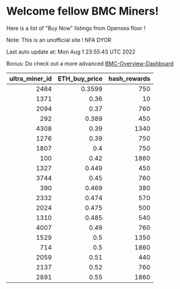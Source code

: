 # Welcome fellow BMC Miners!
Here is a list of "Buy Now" listings from Opensea floor !

Note: This is an unofficial site ! NFA DYOR

Last auto update at: Mon Aug  1 23:55:43 UTC 2022

Bonus: Do check out a more advanced [BMC-Overview-Dashboard](https://dune.com/defifunk/BMC-Overview-Dashboard)


|   ultra_miner_id |   ETH_buy_price |   hash_rewards |
|-----------------:|----------------:|---------------:|
|             2464 |          0.3599 |            750 |
|             1371 |          0.36   |             10 |
|             2094 |          0.37   |            760 |
|              292 |          0.389  |            450 |
|             4308 |          0.39   |           1340 |
|             1276 |          0.39   |            750 |
|             1807 |          0.4    |            750 |
|              100 |          0.42   |           1860 |
|             1327 |          0.449  |            450 |
|             3744 |          0.45   |            760 |
|              390 |          0.469  |            380 |
|             2332 |          0.474  |            570 |
|             2024 |          0.475  |            500 |
|             1310 |          0.485  |            540 |
|             4007 |          0.49   |            760 |
|             1529 |          0.5    |           1350 |
|              714 |          0.5    |           1860 |
|             2059 |          0.51   |            440 |
|             2137 |          0.52   |            760 |
|             2891 |          0.55   |           1860 |